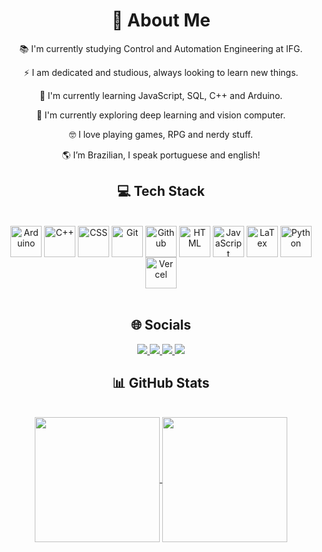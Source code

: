 <h1 align="center">🔭 About Me</h1>
<div align="center">

📚 I'm currently studying Control and Automation Engineering at IFG.

⚡ I am dedicated and studious, always looking to learn new things.

🌱 I'm currently learning JavaScript, SQL, C++ and Arduino.

🧠 I'm currently exploring deep learning and vision computer.

🤓 I love playing games, RPG and nerdy stuff.

🌎 I’m Brazilian, I speak portuguese and english!
</div>

<h2 align="center">💻 Tech Stack</h2>
<div align="center" style="display: inline_block"><br>
  <img align="center" alt="Arduino" height="50" width="50" src="https://cdn.jsdelivr.net/gh/devicons/devicon@latest/icons/arduino/arduino-original-wordmark.svg"/>
  <img align="center" alt="C++" height="50" width="50" src="https://cdn.jsdelivr.net/gh/devicons/devicon@latest/icons/cplusplus/cplusplus-original.svg"/>
  <img align="center" alt="CSS" height="50" width="50" src="https://cdn.jsdelivr.net/gh/devicons/devicon@latest/icons/css3/css3-original.svg"/>
  <img align="center" alt="Git" height="50" width="50" src="https://cdn.jsdelivr.net/gh/devicons/devicon@latest/icons/git/git-original.svg"/>
  <img align="center" alt="Github" height="50" width="50" src="https://skillicons.dev/icons?i=github"/>
  <img align="center" alt="HTML" height="50" width="50" src="https://cdn.jsdelivr.net/gh/devicons/devicon@latest/icons/html5/html5-original.svg"/>
  <img align="center" alt="JavaScript" height="50" width="50" src="https://cdn.jsdelivr.net/gh/devicons/devicon@latest/icons/javascript/javascript-original.svg"/>
  <img align="center" alt="LaTex" height="50" width="50" src="https://skillicons.dev/icons?i=latex"/>
  <img align="center" alt="Python" height="50" width="50" src="https://cdn.jsdelivr.net/gh/devicons/devicon@latest/icons/python/python-original.svg"/>
  <img align="center" alt="Vercel" height="50" width="50" src="https://skillicons.dev/icons?i=vercel"/>
</div>

<br/>

<h2 align="center">🌐 Socials</h2>
<div align = "center">
  <a href="https://www.instagram.com/Kayzwk/" target="_blank">
    <img src="https://img.shields.io/badge/-Instagram-%23E4405F?style=for-the-badge&logo=instagram&logoColor=white" target="_blank">
  </a>
  <a href="https://www.linkedin.com/in/kayzwk/" target="_blank"
    ><img src="https://img.shields.io/badge/-LinkedIn-%230077B5?style=for-the-badge&logo=linkedin&logoColor=white" target="_blank">
  </a>
  <a href="https://www.twitch.tv/kayzwk" target="_blank">
    <img src="https://img.shields.io/badge/Twitch-9146FF?style=for-the-badge&logo=twitch&logoColor=white" target="_blank">
  </a>
  <a href="https://www.youtube.com/@Kayzwk" target="_blank">
    <img src="https://img.shields.io/badge/YouTube-FF0000?style=for-the-badge&logo=youtube&logoColor=white" target="_blank">
  </a>
</div>

<h2 align="center">📊 GitHub Stats</h2>

<br/>

<div align= "center">
  <a href="https://github.com/Kayzwk">
    <img height=200 align="center" src="https://github-readme-stats.vercel.app/api?username=Kayzwk&show_icons=true&rank_icon=github&theme=midnight-purple"/>
  </a>
  <a href="https://github.com/Kayzwk">
    <img height=200 align="center" src="https://github-readme-stats.vercel.app/api/top-langs/?username=Kayzwk&layout=compact&langs_count=20&hide=jupyter%20notebook&theme=midnight-purple"/>
  </a>
</div>
